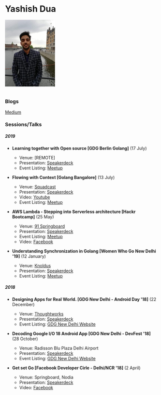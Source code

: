 # Yashish Dua

<img height="220" src="YashishDua.jpg" alt="Yashish Dua" align="center"/>

#

### Blogs
[Medium](https://medium.com/@yashishdua)

### Sessions/Talks

##### 2019

- **Learning together with Open source [GDG Berlin Golang]** (17 July)
  - Venue: [REMOTE]
  - Presentation: [Speakerdeck](https://speakerdeck.com/yashishdua/learning-together-with-open-source)
  - Event Listing: [Meetup](https://www.meetup.com/golang-users-berlin/events/259188796/)

- **Flowing with Context [Golang Bangalore]** (13 July)
  - Venue: [Squadcast](https://www.squadcast.com/)
  - Presentation: [Speakerdeck](https://speakerdeck.com/yashishdua/flowing-with-context)
  - Video: [Youtube](https://www.youtube.com/watch?v=uWLy-eBAdh8)
  - Event Listing: [Meetup](https://www.meetup.com/Golang-Bangalore/events/262575890/)
  
- **AWS Lambda - Stepping into Serverless architecture [Hackr Bootcamp]** (25 May)
  - Venue: [91 Springboard](https://www.91springboard.com/)
  - Presentation: [Speakerdeck](https://speakerdeck.com/yashishdua/aws-lambda-stepping-into-serverless-architecture)
  - Event Listing: [Meetup](https://www.meetup.com/Hackr-Bootcamp/events/261011154/)
  - Video: [Facebook](https://www.facebook.com/hackr.io/videos/671758289904858/)

- **Understanding Synchronization in Golang  [Women Who Go New Delhi '19]** (12 January)
  - Venue: [Knoldus](https://www.knoldus.com/home.knol)
  - Presentation: [Speakerdeck](https://speakerdeck.com/yashishdua/synchronisation-in-go)
  - Event Listing: [Meetup](https://www.meetup.com/New-Delhi-Women-Who-Go/events/257843200/)
  
  
##### 2018

- **Designing Apps for Real World.  [GDG New Delhi - Android Day '18]** (22 December)
  - Venue: [Thoughtworks](https://www.thoughtworks.com/)
  - Presentation: [Speakerdeck](https://speakerdeck.com/yashishdua/designing-apps-for-real-world)
  - Event Listing: [GDG New Delhi Website](https://gdgnd.org/gdg-new-delhi/events/android-day)
  
- **Decoding Google I/O 18 Android App  [GDG New Delhi - DevFest '18]** (28 October)
  - Venue: Radisson Blu Plaza Delhi Airport
  - Presentation: [Speakerdeck](https://speakerdeck.com/yashishdua/o-18-android-app)
  - Event Listing: [GDG New Delhi Website](https://gdgnd.org/gdg-new-delhi/events/devfest-18)
  
- **Get set Go  [Facebook Developer Cirle - Delhi/NCR '18]** (2 April)
  - Venue: Springboard, Nodia
  - Presentation: [Speakerdeck](https://speakerdeck.com/yashishdua/get-set-go)
  - Video: [Facebook](https://www.facebook.com/saransh.kataria/videos/10216284219923827/)
